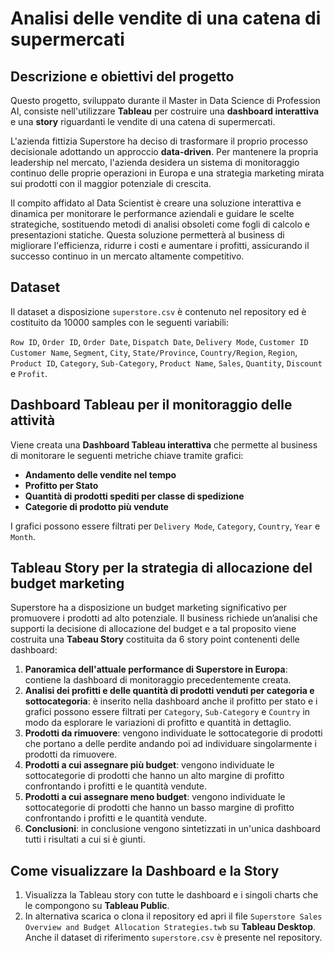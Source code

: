 # Analisi delle vendite di una catena di supermercati

## Descrizione e obiettivi del progetto
Questo progetto, sviluppato durante il Master in Data Science di Profession AI, consiste nell'utilizzare **Tableau** per costruire una **dashboard interattiva** e una **story** riguardanti le vendite di una catena di supermercati.

L'azienda fittizia Superstore ha deciso di trasformare il proprio processo decisionale adottando un approccio **data-driven**. Per mantenere la propria leadership nel mercato, l'azienda desidera un sistema di monitoraggio continuo delle proprie operazioni in Europa e una strategia marketing mirata sui prodotti con il maggior potenziale di crescita.

Il compito affidato al Data Scientist è creare una soluzione interattiva e dinamica per monitorare le performance aziendali e guidare le scelte strategiche, sostituendo metodi di analisi obsoleti come fogli di calcolo e presentazioni statiche.
Questa soluzione permetterà al business di migliorare l'efficienza, ridurre i costi e aumentare i profitti, assicurando il successo continuo in un mercato altamente competitivo.

## Dataset
Il dataset a disposizione `superstore.csv` è contenuto nel repository ed è costituito da 10000 samples con le seguenti variabili: 

`Row ID`, `Order ID`, `Order Date`, `Dispatch Date`, `Delivery Mode`, `Customer ID`	`Customer Name`, `Segment`, `City`, `State/Province`, `Country/Region`, `Region`, `Product ID`, `Category`, `Sub-Category`, `Product Name`, `Sales`, `Quantity`, `Discount` e `Profit`.

## Dashboard Tableau per il monitoraggio delle attività
Viene creata una **Dashboard Tableau interattiva** che permette al business di monitorare le seguenti metriche chiave tramite grafici:

- **Andamento delle vendite nel tempo**
- **Profitto per Stato**
- **Quantità di prodotti spediti per classe di spedizione**
- **Categorie di prodotto più vendute**

I grafici possono essere filtrati per `Delivery Mode`, `Category`, `Country`, `Year` e `Month`.

## Tableau Story per la strategia di allocazione del budget marketing
Superstore ha a disposizione un budget marketing significativo per promuovere i prodotti ad alto potenziale. Il business richiede un’analisi che supporti la decisione di allocazione del budget e a tal proposito viene costruita una **Tabeau Story** costituita da 6 story point contenenti delle dashboard:

1. **Panoramica dell'attuale performance di Superstore in Europa**: contiene la dashboard di monitoraggio precedentemente creata.
2. **Analisi dei profitti e delle quantità di prodotti venduti per categoria e sottocategoria**: è inserito nella dashboard anche il profitto per stato e i grafici possono essere filtrati per `Category`, `Sub-Category` e `Country` in modo da esplorare le variazioni di profitto e quantità in dettaglio.
3. **Prodotti da rimuovere**: vengono individuate le sottocategorie di prodotti che portano a delle perdite andando poi ad individuare singolarmente i prodotti da rimuovere.
4. **Prodotti a cui assegnare più budget**: vengono individuate le sottocategorie di prodotti che hanno un alto margine di profitto confrontando i profitti e le quantità vendute.
5. **Prodotti a cui assegnare meno budget**: vengono individuate le sottocategorie di prodotti che hanno un basso margine di profitto confrontando i profitti e le quantità vendute.
6. **Conclusioni**: in conclusione vengono sintetizzati in un'unica dashboard tutti i risultati a cui si è giunti.

## Come visualizzare la Dashboard e la Story
1. Visualizza la Tableau story con tutte le dashboard e i singoli charts che le compongono su **Tableau Public**.
2. In alternativa scarica o clona il repository ed apri il file `Superstore Sales Overview and Budget Allocation Strategies.twb` su **Tableau Desktop**. Anche il dataset di riferimento `superstore.csv` è presente nel repository.











